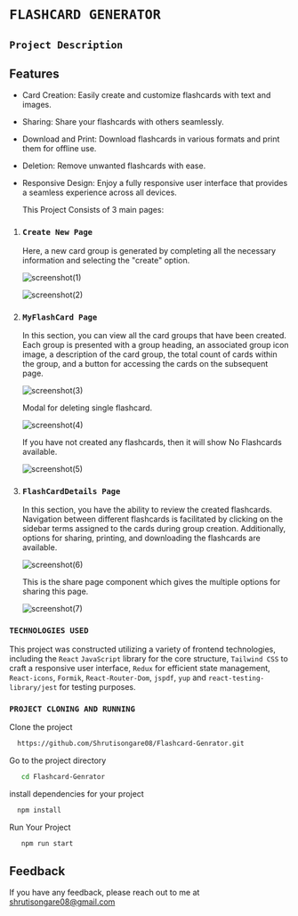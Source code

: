 # `FLASHCARD GENERATOR`

## `Project Description`

## Features

- Card Creation: Easily create and customize flashcards with text and images.
- Sharing: Share your flashcards with others seamlessly.
- Download and Print: Download flashcards in various formats and print them for offline use.
- Deletion: Remove unwanted flashcards with ease.
- Responsive Design: Enjoy a fully responsive user interface that provides a seamless experience across all devices.

  This Project Consists of 3 main pages:

1. ### `Create New Page`
  
    Here, a new card group is generated by completing all the necessary information and selecting the "create" option.

     ![screenshot(1)](https://github.com/user-attachments/assets/fd621133-0d8f-4f90-b98b-4a881d02c092)
   
     ![screenshot(2)](https://github.com/user-attachments/assets/5f7ebdda-af07-42ad-8175-e17fe97ef1c3)

2. ### `MyFlashCard Page`
 
   In this section, you can view all the card groups that have been created.
   Each group is presented with a group heading, an associated group icon image, a description of the card group,
   the total count of cards within the group, and a button for accessing the cards on the subsequent page.

    ![screenshot(3)](https://github.com/user-attachments/assets/64b15a75-4450-4824-a9c4-aa3a86bd8ac8)

   Modal for deleting single flashcard.
   
    ![screenshot(4)](https://github.com/user-attachments/assets/6858910a-4126-49af-8ce6-d7d8c3b1f41e)

   If you have not created any flashcards, then it will show No Flashcards available.

    ![screenshot(5)](https://github.com/user-attachments/assets/a6fafec6-4897-49bd-8b21-9972f3daaf5e)

3. ### `FlashCardDetails Page`
  
    In this section, you have the ability to review the created flashcards.
    Navigation between different flashcards is facilitated by clicking on the sidebar terms assigned to the cards during group creation.
    Additionally, options for sharing, printing, and downloading the flashcards are available.

      ![screenshot(6)](https://github.com/user-attachments/assets/35a4c0e6-1e33-4b18-a734-4979adc541f7)
 
    This is the share page component which gives the multiple options for sharing this page.

      ![screenshot(7)](https://github.com/user-attachments/assets/c8f2a9fd-33f0-45d0-9167-139aea43e2d0)

  ### `TECHNOLOGIES USED`

  This project was constructed utilizing a variety of frontend technologies, including the `React` `JavaScript` library for the core structure, `Tailwind CSS` to craft a responsive user interface, `Redux` for efficient state management, `React-icons`, `Formik`, `React-Router-Dom`, `jspdf`, `yup` and `react-testing-library/jest` for testing purposes.


 ### `PROJECT CLONING AND RUNNING`

 Clone the project

 ```bash
   https://github.com/Shrutisongare08/Flashcard-Genrator.git 
 ```

 Go to the project directory

 ```bash
    cd Flashcard-Genrator
 ```

 install dependencies for your project

 ```bash
   npm install
 ```
Run Your Project

```bash
   npm run start
```

## Feedback

If you have any feedback, please reach out to me at shrutisongare08@gmail.com
